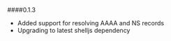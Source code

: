 ####0.1.3
 - Added support for resolving AAAA and NS records
 - Upgrading to latest shelljs dependency